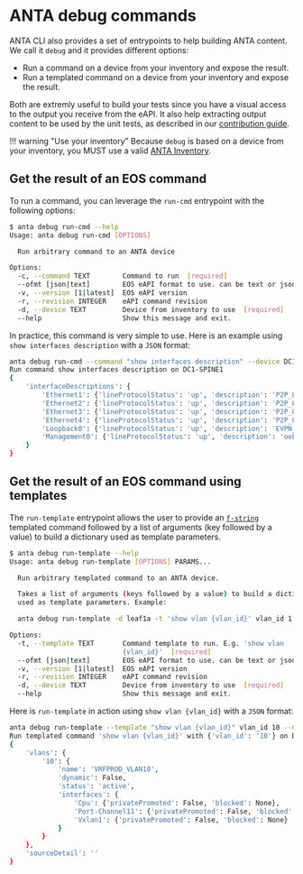 # ANTA debug commands

ANTA CLI also provides a set of entrypoints to help building ANTA content. We call it `debug` and it provides different options:

- Run a command on a device from your inventory and expose the result.
- Run a templated command on a device from your inventory and expose the result.

Both are extremly useful to build your tests since you have a visual access to the output you receive from the eAPI. It also help extracting output content to be used by the unit tests, as described in our [contribution guide](../contribution.md).

!!! warning "Use your inventory"
    Because `debug` is based on a device from your inventory, you MUST use a valid [ANTA Inventory](../usage-inventory-catalog.md#create-an-inventory-file).

## Get the result of an EOS command

To run a command, you can leverage the `run-cmd` entrypoint with the following options:

```bash
$ anta debug run-cmd --help
Usage: anta debug run-cmd [OPTIONS]

  Run arbitrary command to an ANTA device

Options:
  -c, --command TEXT        Command to run  [required]
  --ofmt [json|text]        EOS eAPI format to use. can be text or json
  -v, --version [1|latest]  EOS eAPI version
  -r, --revision INTEGER    eAPI command revision
  -d, --device TEXT         Device from inventory to use  [required]
  --help                    Show this message and exit.
```

In practice, this command is very simple to use. Here is an example using `show interfaces description` with a `JSON` format:

```bash
anta debug run-cmd --command "show interfaces description" --device DC1-SPINE1
Run command show interfaces description on DC1-SPINE1
{
    'interfaceDescriptions': {
        'Ethernet1': {'lineProtocolStatus': 'up', 'description': 'P2P_LINK_TO_DC1-LEAF1A_Ethernet1', 'interfaceStatus': 'up'},
        'Ethernet2': {'lineProtocolStatus': 'up', 'description': 'P2P_LINK_TO_DC1-LEAF1B_Ethernet1', 'interfaceStatus': 'up'},
        'Ethernet3': {'lineProtocolStatus': 'up', 'description': 'P2P_LINK_TO_DC1-BL1_Ethernet1', 'interfaceStatus': 'up'},
        'Ethernet4': {'lineProtocolStatus': 'up', 'description': 'P2P_LINK_TO_DC1-BL2_Ethernet1', 'interfaceStatus': 'up'},
        'Loopback0': {'lineProtocolStatus': 'up', 'description': 'EVPN_Overlay_Peering', 'interfaceStatus': 'up'},
        'Management0': {'lineProtocolStatus': 'up', 'description': 'oob_management', 'interfaceStatus': 'up'}
    }
}
```

## Get the result of an EOS command using templates

The `run-template` entrypoint allows the user to provide an [`f-string`](https://realpython.com/python-f-strings/#f-strings-a-new-and-improved-way-to-format-strings-in-python) templated command followed by a list of arguments (key followed by a value) to build a dictionary used as template parameters.

```bash
$ anta debug run-template --help
Usage: anta debug run-template [OPTIONS] PARAMS...

  Run arbitrary templated command to an ANTA device.

  Takes a list of arguments (keys followed by a value) to build a dictionary
  used as template parameters. Example:

  anta debug run-template -d leaf1a -t 'show vlan {vlan_id}' vlan_id 1

Options:
  -t, --template TEXT       Command template to run. E.g. 'show vlan
                            {vlan_id}'  [required]
  --ofmt [json|text]        EOS eAPI format to use. can be text or json
  -v, --version [1|latest]  EOS eAPI version
  -r, --revision INTEGER    eAPI command revision
  -d, --device TEXT         Device from inventory to use  [required]
  --help                    Show this message and exit.
```

Here is `run-template` in action using `show vlan {vlan_id}` with a `JSON` format:

```bash
anta debug run-template --template "show vlan {vlan_id}" vlan_id 10 --device DC1-LEAF1A
Run templated command 'show vlan {vlan_id}' with {'vlan_id': '10'} on DC1-LEAF1A
{
    'vlans': {
        '10': {
            'name': 'VRFPROD_VLAN10',
            'dynamic': False,
            'status': 'active',
            'interfaces': {
                'Cpu': {'privatePromoted': False, 'blocked': None},
                'Port-Channel11': {'privatePromoted': False, 'blocked': None},
                'Vxlan1': {'privatePromoted': False, 'blocked': None}
            }
        }
    },
    'sourceDetail': ''
}
```

